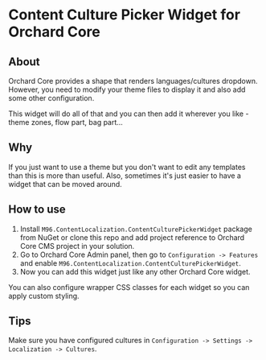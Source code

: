 # Content Culture Picker Widget for Orchard Core

## About
Orchard Core provides a shape that renders languages/cultures dropdown. However, you need
to modify your theme files to display it and also add some other configuration.  

This widget will do all of that and you can then add it wherever you like - theme zones, flow part, bag part... 

## Why
If you just want to use a theme but you don't want to edit any templates than this is more than useful. Also, sometimes it's just easier to have a widget that can be moved around.

## How to use

1. Install `M96.ContentLocalization.ContentCulturePickerWidget` package from NuGet or clone this repo and add project reference to Orchard Core CMS project in your solution.
2. Go to Orchard Core Admin panel, then go to `Configuration -> Features` and enable `M96.ContentLocalization.ContentCulturePickerWidget`.
3. Now you can add this widget just like any other Orchard Core widget.

You can also configure wrapper CSS classes for each widget so you can apply custom styling.

## Tips

Make sure you have configured cultures in `Configuration -> Settings -> Localization -> Cultures`.
